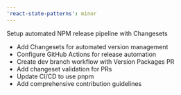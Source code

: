 ```yaml
---
'react-state-patterns': minor
---
```


Setup automated NPM release pipeline with Changesets

- Add Changesets for automated version management
- Configure GitHub Actions for release automation
- Create dev branch workflow with Version Packages PR
- Add changeset validation for PRs
- Update CI/CD to use pnpm
- Add comprehensive contribution guidelines
